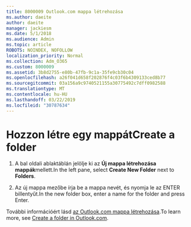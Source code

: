```yaml
---
title: 8000009 Outlook.com mappa létrehozása
ms.author: daeite
author: daeite
manager: jackiesm
ms.date: 5/1/2018
ms.audience: Admin
ms.topic: article
ROBOTS: NOINDEX, NOFOLLOW
localization_priority: Normal
ms.collection: Adm_O365
ms.custom: 8000009
ms.assetid: 3b8d2755-e80b-47fb-9c1a-35fe9cb30c04
ms.openlocfilehash: a26f041d658f202876f4c03f6b4309133ced8b77
ms.sourcegitcommit: 03a156a9c9740521155a30775492c7dff0982588
ms.translationtype: MT
ms.contentlocale: hu-HU
ms.lasthandoff: 03/22/2019
ms.locfileid: "30787634"
---
```

# <a name="create-a-folder"></a><span data-ttu-id="936b3-102">Hozzon létre egy mappát</span><span class="sxs-lookup"><span data-stu-id="936b3-102">Create a folder</span></span>

1. <span data-ttu-id="936b3-103">A bal oldali ablaktáblán jelölje ki az **Új mappa létrehozása** **mappák**mellett.</span><span class="sxs-lookup"><span data-stu-id="936b3-103">In the left pane, select **Create New Folder** next to **Folders**.</span></span> 
    
2. <span data-ttu-id="936b3-104">Az új mappa mezőbe írja be a mappa nevét, és nyomja le az ENTER billentyűt.</span><span class="sxs-lookup"><span data-stu-id="936b3-104">In the new folder box, enter a name for the folder and press Enter.</span></span>
    
<span data-ttu-id="936b3-105">További információért lásd [az Outlook.com mappa létrehozása](https://go.microsoft.com/fwlink/p/?linkid=873114).</span><span class="sxs-lookup"><span data-stu-id="936b3-105">To learn more, see [Create a folder in Outlook.com](https://go.microsoft.com/fwlink/p/?linkid=873114).</span></span>
  

